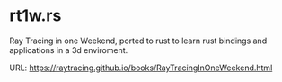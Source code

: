 # rt1w.rs

Ray Tracing in one Weekend, ported to rust to learn rust bindings
and applications in a 3d enviroment. 

URL: https://raytracing.github.io/books/RayTracingInOneWeekend.html
